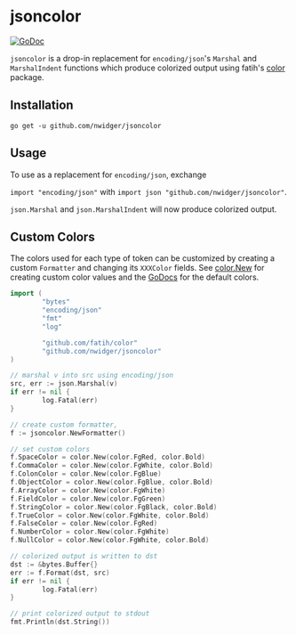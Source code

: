 jsoncolor
=========

[![GoDoc](https://godoc.org/github.com/nwidger/jsoncolor?status.svg)](https://godoc.org/github.com/nwidger/jsoncolor)

`jsoncolor` is a drop-in replacement for `encoding/json`'s `Marshal`
and `MarshalIndent` functions which produce colorized output using
fatih's [color](https://github.com/fatih/color) package.

## Installation

```
go get -u github.com/nwidger/jsoncolor
```

## Usage

To use as a replacement for `encoding/json`, exchange

`import "encoding/json"` with `import json "github.com/nwidger/jsoncolor"`.

`json.Marshal` and `json.MarshalIndent` will now produce colorized
output.

## Custom Colors

The colors used for each type of token can be customized by creating a
custom `Formatter` and changing its `XXXColor` fields.  See
[color.New](https://godoc.org/github.com/fatih/color#New) for creating
custom color values and the
[GoDocs](https://godoc.org/github.com/nwidger/jsoncolor#pkg-variables)
for the default colors.

``` go
import (
        "bytes"
		"encoding/json"
		"fmt"
		"log"

        "github.com/fatih/color"
        "github.com/nwidger/jsoncolor"
)

// marshal v into src using encoding/json
src, err := json.Marshal(v)
if err != nil {
        log.Fatal(err)
}

// create custom formatter,
f := jsoncolor.NewFormatter()

// set custom colors
f.SpaceColor = color.New(color.FgRed, color.Bold)
f.CommaColor = color.New(color.FgWhite, color.Bold)
f.ColonColor = color.New(color.FgBlue)
f.ObjectColor = color.New(color.FgBlue, color.Bold)
f.ArrayColor = color.New(color.FgWhite)
f.FieldColor = color.New(color.FgGreen)
f.StringColor = color.New(color.FgBlack, color.Bold)
f.TrueColor = color.New(color.FgWhite, color.Bold)
f.FalseColor = color.New(color.FgRed)
f.NumberColor = color.New(color.FgWhite)
f.NullColor = color.New(color.FgWhite, color.Bold)

// colorized output is written to dst
dst := &bytes.Buffer{}
err := f.Format(dst, src)
if err != nil {
        log.Fatal(err)
}

// print colorized output to stdout
fmt.Println(dst.String())
```
